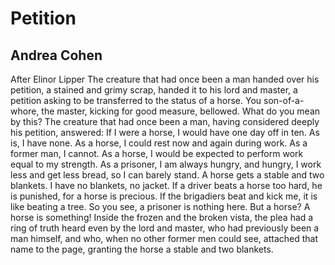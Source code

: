 # Petition
## Andrea Cohen
After Elinor Lipper
The creature that had once
been a man handed over his petition,
a stained and grimy scrap,
handed it to his lord and master,
a petition asking to be transferred
to the status of a horse.
You son-of-a-whore, the master,
kicking for good measure, bellowed.
What do you mean by this?
The creature that had once
been a man, having considered
deeply his petition, answered:
If I were a horse, I would have
one day off in ten. As is,
I have none. As a horse,
I could rest now and again
during work. As a former
man, I cannot. As a horse,
I would be expected to perform
work equal to my strength.
As a prisoner, I am always
hungry, and hungry, I
work less and get less
bread, so I can barely stand.
A horse gets a stable
and two blankets. I have
no blankets, no jacket.
If a driver beats
a horse too hard, he
is punished, for a horse
is precious. If the brigadiers
beat and kick me, it is like
beating a tree. So you see,
a prisoner is nothing here.
But a horse?
A horse is something!
Inside the frozen
and the broken
vista, the plea had a ring
of truth heard
even by the lord
and master, who had
previously been a man himself,
and who, when no other
former men could see,
attached that name
to the page, granting
the horse a stable and two blankets.